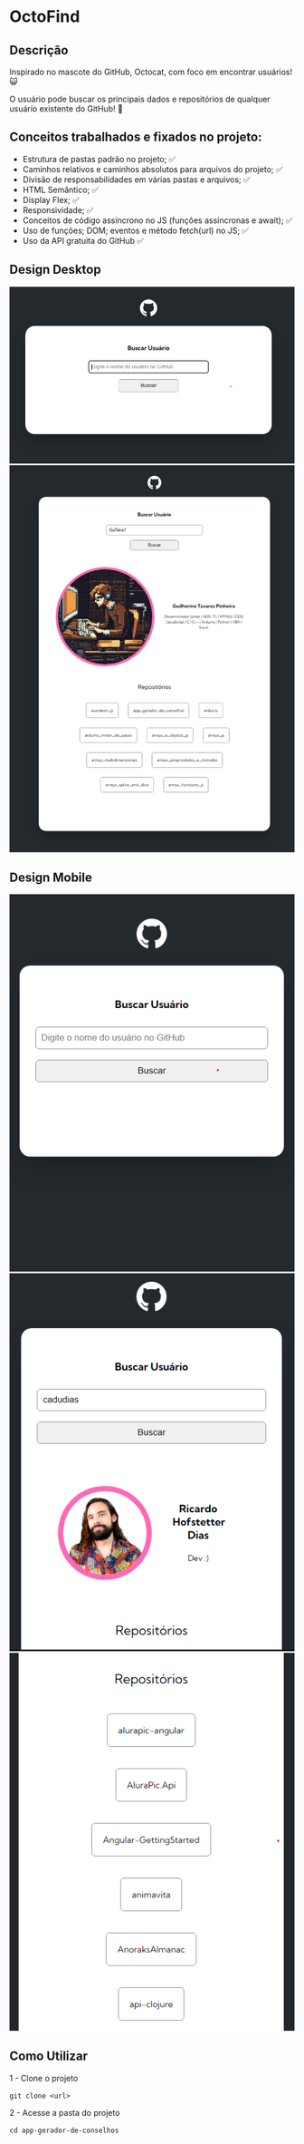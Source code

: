 # OctoFind

## Descrição

Inspirado no mascote do GitHub, Octocat, com foco em encontrar usuários! 😺

O usuário pode buscar os principais dados e repositórios de qualquer usuário existente do GitHub! 🔎

## Conceitos trabalhados e fixados no projeto:

* Estrutura de pastas padrão no projeto; ✅
* Caminhos relativos e caminhos absolutos para arquivos do projeto; ✅
* Divisão de responsabilidades em várias pastas e arquivos; ✅
* HTML Semântico; ✅
* Display Flex; ✅
* Responsividade; ✅
* Conceitos de código assíncrono no JS (funções assíncronas e await); ✅
* Uso de funções; DOM; eventos e método fetch(url) no JS; ✅
* Uso da API gratuita do GitHub ✅

## Design Desktop

<div align="center">
    <img src="./src/images/desktop_begin.png" alt="design do projeto no desktop">
    <img src="./src/images/desktop_search.png" alt="design do projeto no desktop">
</div>

## Design Mobile

<div align="center">
    <img src="./src/images/mobile_begin.png" alt="design do projeto no mobile">
    <img src="./src/images/mobile_search.png" alt="design do projeto no mobile">
    <img src="./src/images/mobile_search_2.png" alt="design do projeto no mobile">
</div>

## Como Utilizar

1 - Clone o projeto

```
git clone <url>

```

2 - Acesse a pasta do projeto

```
cd app-gerador-de-conselhos

```